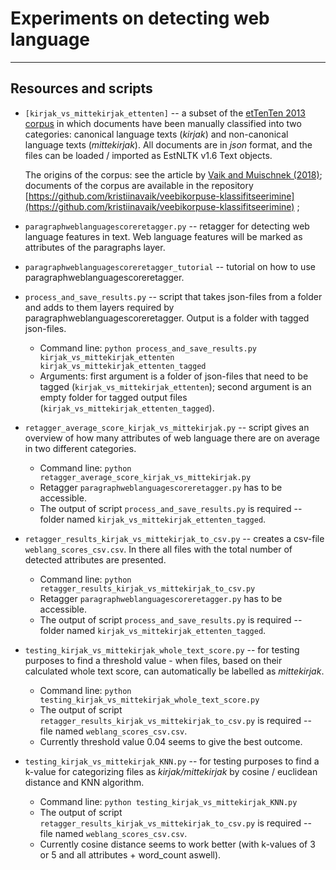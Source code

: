 # Experiments on detecting web language

---

## Resources and scripts

 * `[kirjak_vs_mittekirjak_ettenten]` -- a subset of the [etTenTen 2013 corpus](https://metashare.ut.ee/repository/browse/ettenten-korpus-toortekst/b564ca760de111e6a6e4005056b4002419cacec839ad4b7a93c3f7c45a97c55f) in which documents have been manually classified into two categories: canonical language texts (_kirjak_) and non-canonical language texts (_mittekirjak_). All documents are in _json_ format, and the files can be loaded / imported as EstNLTK v1.6 Text objects.
 
    The origins of the corpus: see the article by [Vaik and Muischnek (2018)](http://arhiiv.rakenduslingvistika.ee/ajakirjad/index.php/aastaraamat/article/view/ERYa14.13); documents of the corpus are available in the repository [https://github.com/kristiinavaik/veebikorpuse-klassifitseerimine](https://github.com/kristiinavaik/veebikorpuse-klassifitseerimine) ;

* `paragraphweblanguagescoreretagger.py` -- retagger for detecting web language features in text. Web language features will be marked as attributes of the paragraphs layer.

* `paragraphweblanguagescoreretagger_tutorial` -- tutorial on how to use paragraphweblanguagescoreretagger.

* `process_and_save_results.py` -- script that takes json-files from a folder and adds to them layers required by paragraphweblanguagescoreretagger. Output is a folder with tagged json-files.
	- Command line: `python process_and_save_results.py kirjak_vs_mittekirjak_ettenten kirjak_vs_mittekirjak_ettenten_tagged`
	- Arguments: first argument is a folder of json-files that need to be tagged (`kirjak_vs_mittekirjak_ettenten`); second argument is an empty folder for tagged output files (`kirjak_vs_mittekirjak_ettenten_tagged`).

* `retagger_average_score_kirjak_vs_mittekirjak.py` -- script gives an overview of how many attributes of web language there are on average in two different categories.
	- Command line: `python retagger_average_score_kirjak_vs_mittekirjak.py`
	- Retagger `paragraphweblanguagescoreretagger.py` has to be accessible.
	- The output of script `process_and_save_results.py` is required -- folder named `kirjak_vs_mittekirjak_ettenten_tagged`.

* `retagger_results_kirjak_vs_mittekirjak_to_csv.py` -- creates a csv-file `weblang_scores_csv.csv`. In there all files with the total number of detected attributes are presented.
	- Command line: `python retagger_results_kirjak_vs_mittekirjak_to_csv.py`
	- Retagger `paragraphweblanguagescoreretagger.py` has to be accessible.
	- The output of script `process_and_save_results.py` is required -- folder named `kirjak_vs_mittekirjak_ettenten_tagged`.

* `testing_kirjak_vs_mittekirjak_whole_text_score.py` -- for testing purposes to find a threshold value - when files, based on their calculated whole text score, can automatically be labelled as *mittekirjak*.
	- Command line: `python testing_kirjak_vs_mittekirjak_whole_text_score.py`
	- The output of script `retagger_results_kirjak_vs_mittekirjak_to_csv.py` is required -- file named `weblang_scores_csv.csv`.
	- Currently threshold value 0.04 seems to give the best outcome.

* `testing_kirjak_vs_mittekirjak_KNN.py` -- for testing purposes to find a k-value for categorizing files as *kirjak/mittekirjak* by cosine / euclidean distance and KNN algorithm.
	- Command line: `python testing_kirjak_vs_mittekirjak_KNN.py`
	- The output of script `retagger_results_kirjak_vs_mittekirjak_to_csv.py` is required -- file named `weblang_scores_csv.csv`.
	- Currently cosine distance seems to work better (with k-values of 3 or 5 and all attributes + word_count aswell).



